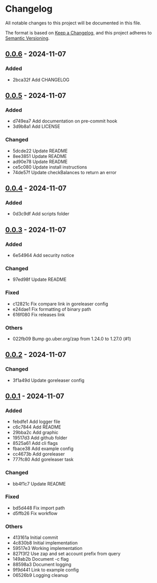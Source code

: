 # Changelog

All notable changes to this project will be documented in this file.

The format is based on [Keep a Changelog](https://keepachangelog.com/en/1.0.0/),
and this project adheres to [Semantic Versioning](https://semver.org/spec/v2.0.0.html).

## [0.0.6] - 2024-11-07

### Added

- 2bca32f Add CHANGELOG

## [0.0.5] - 2024-11-07

### Added

- d749ea7 Add documentation on pre-commit hook
- 3d9b8a1 Add LICENSE

### Changed

- 5dcde22 Update README
- 8ee3851 Update README
- ad90e78 Update README
- ce5c080 Update install instructions
- 74de57f Update checkBalances to return an error

## [0.0.4] - 2024-11-07

### Added

- 0d3c9df Add scripts folder

## [0.0.3] - 2024-11-07

### Added

- 6e54964 Add security notice

### Changed

- 97ed98f Update README

### Fixed

- c12821c Fix compare link in goreleaser config
- e24dae1 Fix formatting of binary path
- 616f080 Fix releases link

### Others

- 022fb09 Bump go.uber.org/zap from 1.24.0 to 1.27.0 (#1)

## [0.0.2] - 2024-11-07

### Changed

- 3f1a49d Update goreleaser config

## [0.0.1] - 2024-11-07

### Added

- febdfe1 Add logger file
- c6c7844 Add README
- 29bba2c Add graphic
- 19517d3 Add github folder
- 8525a61 Add cli flags
- fbace38 Add example config
- cc4673b Add goreleaser
- 777fc80 Add goreleaser task

### Changed

- bb4f1c7 Update README

### Fixed

- bd5d448 Fix import path
- d5ffb26 Fix workflow

### Others

- 413161a Initial commit
- 4c830b8 Initial implementation
- 59517e3 Working implementation
- 827f3f2 Use zap and set account prefix from query
- 149ab2b Document -c flag
- 88598a3 Document logging
- 9f9d441 Link to example config
- 06526b9 Logging cleanup

[0.0.6]: https://github.com/shapeshed/gasstation/compare/v0.0.5..v0.0.6
[0.0.5]: https://github.com/shapeshed/gasstation/compare/v0.0.4..v0.0.5
[0.0.4]: https://github.com/shapeshed/gasstation/compare/v0.0.3..v0.0.4
[0.0.3]: https://github.com/shapeshed/gasstation/compare/v0.0.2..v0.0.3
[0.0.2]: https://github.com/shapeshed/gasstation/compare/v0.0.1..v0.0.2
[0.0.1]: https://github.com/shapeshed/gasstation/releases/tag/v0.0.1

